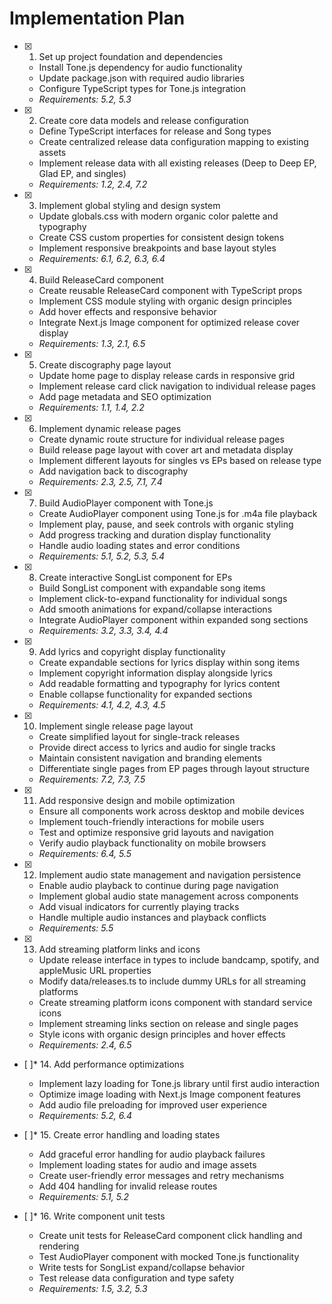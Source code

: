 # Implementation Plan

- [x] 1. Set up project foundation and dependencies

  - Install Tone.js dependency for audio functionality
  - Update package.json with required audio libraries
  - Configure TypeScript types for Tone.js integration
  - _Requirements: 5.2, 5.3_

- [x] 2. Create core data models and release configuration

  - Define TypeScript interfaces for release and Song types
  - Create centralized release data configuration mapping to existing assets
  - Implement release data with all existing releases (Deep to Deep EP, Glad EP, and singles)
  - _Requirements: 1.2, 2.4, 7.2_

- [x] 3. Implement global styling and design system

  - Update globals.css with modern organic color palette and typography
  - Create CSS custom properties for consistent design tokens
  - Implement responsive breakpoints and base layout styles
  - _Requirements: 6.1, 6.2, 6.3, 6.4_

- [x] 4. Build ReleaseCard component

  - Create reusable ReleaseCard component with TypeScript props
  - Implement CSS module styling with organic design principles
  - Add hover effects and responsive behavior
  - Integrate Next.js Image component for optimized release cover display
  - _Requirements: 1.3, 2.1, 6.5_

- [x] 5. Create discography page layout

  - Update home page to display release cards in responsive grid
  - Implement release card click navigation to individual release pages
  - Add page metadata and SEO optimization
  - _Requirements: 1.1, 1.4, 2.2_

- [x] 6. Implement dynamic release pages

  - Create dynamic route structure for individual release pages
  - Build release page layout with cover art and metadata display
  - Implement different layouts for singles vs EPs based on release type
  - Add navigation back to discography
  - _Requirements: 2.3, 2.5, 7.1, 7.4_

- [x] 7. Build AudioPlayer component with Tone.js

  - Create AudioPlayer component using Tone.js for .m4a file playback
  - Implement play, pause, and seek controls with organic styling
  - Add progress tracking and duration display functionality
  - Handle audio loading states and error conditions
  - _Requirements: 5.1, 5.2, 5.3, 5.4_

- [x] 8. Create interactive SongList component for EPs

  - Build SongList component with expandable song items
  - Implement click-to-expand functionality for individual songs
  - Add smooth animations for expand/collapse interactions
  - Integrate AudioPlayer component within expanded song sections
  - _Requirements: 3.2, 3.3, 3.4, 4.4_

- [x] 9. Add lyrics and copyright display functionality

  - Create expandable sections for lyrics display within song items
  - Implement copyright information display alongside lyrics
  - Add readable formatting and typography for lyrics content
  - Enable collapse functionality for expanded sections
  - _Requirements: 4.1, 4.2, 4.3, 4.5_

- [x] 10. Implement single release page layout

  - Create simplified layout for single-track releases
  - Provide direct access to lyrics and audio for single tracks
  - Maintain consistent navigation and branding elements
  - Differentiate single pages from EP pages through layout structure
  - _Requirements: 7.2, 7.3, 7.5_

- [x] 11. Add responsive design and mobile optimization

  - Ensure all components work across desktop and mobile devices
  - Implement touch-friendly interactions for mobile users
  - Test and optimize responsive grid layouts and navigation
  - Verify audio playback functionality on mobile browsers
  - _Requirements: 6.4, 5.5_

- [x] 12. Implement audio state management and navigation persistence

  - Enable audio playback to continue during page navigation
  - Implement global audio state management across components
  - Add visual indicators for currently playing tracks
  - Handle multiple audio instances and playback conflicts
  - _Requirements: 5.5_

- [x] 13. Add streaming platform links and icons

  - Update release interface in types to include bandcamp, spotify, and appleMusic URL properties
  - Modify data/releases.ts to include dummy URLs for all streaming platforms
  - Create streaming platform icons component with standard service icons
  - Implement streaming links section on release and single pages
  - Style icons with organic design principles and hover effects
  - _Requirements: 2.4, 6.5_

- [ ]\* 14. Add performance optimizations

  - Implement lazy loading for Tone.js library until first audio interaction
  - Optimize image loading with Next.js Image component features
  - Add audio file preloading for improved user experience
  - _Requirements: 5.2, 6.4_

- [ ]\* 15. Create error handling and loading states

  - Add graceful error handling for audio playback failures
  - Implement loading states for audio and image assets
  - Create user-friendly error messages and retry mechanisms
  - Add 404 handling for invalid release routes
  - _Requirements: 5.1, 5.2_

- [ ]\* 16. Write component unit tests
  - Create unit tests for ReleaseCard component click handling and rendering
  - Test AudioPlayer component with mocked Tone.js functionality
  - Write tests for SongList expand/collapse behavior
  - Test release data configuration and type safety
  - _Requirements: 1.5, 3.2, 5.3_
